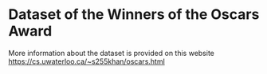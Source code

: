 # Dataset of the Winners of the Oscars Award 
More information about the dataset is provided on this website https://cs.uwaterloo.ca/~s255khan/oscars.html
